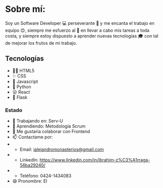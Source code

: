 # Sobre mí:
Soy un Software Developer 💻 perseverante 💪 y me encanta el trabajo en equipo 😊, siempre me esfuerzo al 💯 en llevar a cabo mis tareas a toda costa, y siempre estoy dispuesto a aprender nuevas tecnologías 🎓 con tal de mejorar los frutos de mi trabajo.

## Tecnologías
- 🐱‍💻 HTML5
- ✨ CSS
- 📜 Javascript
- 🐍 Python
- 😮 React
- 🍾 Flask

### Estado
- 🔭 Trabajando en: Serv-U
- 🌱 Aprendiendo: Metodología Scrum
- 👯 Me gustaría colaborar con Frontend
- 📫 Contactame por: 
- - Email: ialejandromonasterios@gmail.com
- - LinkedIn: https://www.linkedin.com/in/ibrahim-z%C3%A1rraga-56ba29240/
- - Teléfono: 0424-1434083
- 😄 Pronombre: El
